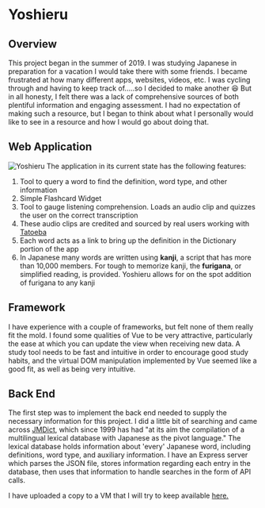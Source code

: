 # Yoshieru
## Overview

This project began in the summer of 2019. I was studying Japanese in preparation for a vacation I would take there with some friends. I became frustrated at how many different apps, websites, videos, etc. I was cycling through and having to keep track of.....so I decided to make another :laughing: But in all honesty, I felt there was a lack of comprehensive sources of both plentiful information and engaging assessment. I had no expectation of making such a resource, but I began to think about what I personally would like to see in a resource and how I would go about doing that.

## Web Application

![Yoshieru](https://i.imgur.com/UjVf6fe.png)
The application in its current state has the following features:
1. Tool to query a word to find the definition, word type, and other information
2. Simple Flashcard Widget
3. Tool to gauge listening comprehension. Loads an audio clip and quizzes the user on the correct transcription
4. These audio clips are credited and sourced by real users working with [Tatoeba](https://tatoeba.org/)
5. Each word acts as a link to bring up the definition in the Dictionary portion of the app
6. In Japanese many words are written using **kanji**, a script that has more than 10,000 members. For tough to memorize kanji, the **furigana**, or simplified reading, is provided. Yoshieru allows for on the spot addition of furigana to any kanji

## Framework

I have experience with a couple of frameworks, but felt none of them really fit the mold. I found some qualities of Vue to be very attractive, particularly the ease at which you can update the view when receiving new data. A study tool needs to be fast and intuitive in order to encourage good study habits, and the virtual DOM manipulation implemented by Vue seemed like a good fit, as well as being very intuitive.

## Back End

The first step was to implement the back end needed to supply the necessary information for this project. I did a little bit of searching and came across [JMDict](http://edrdg.org/jmdict/j_jmdict.html), which since 1999 has had "at its aim the compilation of a multilingual lexical database with Japanese as the pivot language." The lexical database holds information about 'every' Japanese word, including definitions, word type, and auxiliary information. I have an Express server which parses the JSON file, stores information regarding each entry in the database, then uses that information to handle searches in the form of API calls.


I have uploaded a copy to a VM that I will try to keep available [here.](http://ec2-100-25-211-104.compute-1.amazonaws.com:5000/index.html)

